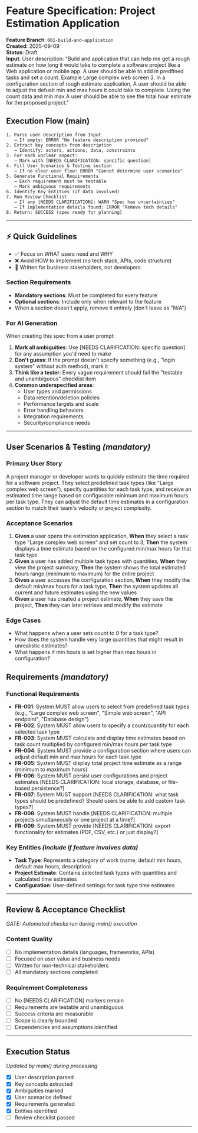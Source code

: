 # Feature Specification: Project Estimation Application

**Feature Branch**: `001-build-and-application`  
**Created**: 2025-09-09  
**Status**: Draft  
**Input**: User description: "Build and application that can help me get a rough estimate on how long it would take to complete a software project like a Web application or mobile app. A user should be able to add in predfined tasks and set a count. Example Large complex web screen 3. In a configuration section of rough estimate application, A user should be able to adjust the defualt min and max hours it could take to complete. Using the count data and min max  A user should be able to see the total hour estimate for the proposed project."

## Execution Flow (main)
```
1. Parse user description from Input
   → If empty: ERROR "No feature description provided"
2. Extract key concepts from description
   → Identify: actors, actions, data, constraints
3. For each unclear aspect:
   → Mark with [NEEDS CLARIFICATION: specific question]
4. Fill User Scenarios & Testing section
   → If no clear user flow: ERROR "Cannot determine user scenarios"
5. Generate Functional Requirements
   → Each requirement must be testable
   → Mark ambiguous requirements
6. Identify Key Entities (if data involved)
7. Run Review Checklist
   → If any [NEEDS CLARIFICATION]: WARN "Spec has uncertainties"
   → If implementation details found: ERROR "Remove tech details"
8. Return: SUCCESS (spec ready for planning)
```

---

## ⚡ Quick Guidelines
- ✅ Focus on WHAT users need and WHY
- ❌ Avoid HOW to implement (no tech stack, APIs, code structure)
- 👥 Written for business stakeholders, not developers

### Section Requirements
- **Mandatory sections**: Must be completed for every feature
- **Optional sections**: Include only when relevant to the feature
- When a section doesn't apply, remove it entirely (don't leave as "N/A")

### For AI Generation
When creating this spec from a user prompt:
1. **Mark all ambiguities**: Use [NEEDS CLARIFICATION: specific question] for any assumption you'd need to make
2. **Don't guess**: If the prompt doesn't specify something (e.g., "login system" without auth method), mark it
3. **Think like a tester**: Every vague requirement should fail the "testable and unambiguous" checklist item
4. **Common underspecified areas**:
   - User types and permissions
   - Data retention/deletion policies  
   - Performance targets and scale
   - Error handling behaviors
   - Integration requirements
   - Security/compliance needs

---

## User Scenarios & Testing *(mandatory)*

### Primary User Story
A project manager or developer wants to quickly estimate the time required for a software project. They select predefined task types (like "Large complex web screen"), specify quantities for each task type, and receive an estimated time range based on configurable minimum and maximum hours per task type. They can adjust the default time estimates in a configuration section to match their team's velocity or project complexity.

### Acceptance Scenarios
1. **Given** a user opens the estimation application, **When** they select a task type "Large complex web screen" and set count to 3, **Then** the system displays a time estimate based on the configured min/max hours for that task type
2. **Given** a user has added multiple task types with quantities, **When** they view the project summary, **Then** the system shows the total estimated hours range (minimum to maximum) for the entire project
3. **Given** a user accesses the configuration section, **When** they modify the default min/max hours for a task type, **Then** the system updates all current and future estimates using the new values
4. **Given** a user has created a project estimate, **When** they save the project, **Then** they can later retrieve and modify the estimate

### Edge Cases
- What happens when a user sets count to 0 for a task type?
- How does the system handle very large quantities that might result in unrealistic estimates?
- What happens if min hours is set higher than max hours in configuration?

## Requirements *(mandatory)*

### Functional Requirements
- **FR-001**: System MUST allow users to select from predefined task types (e.g., "Large complex web screen", "Simple web screen", "API endpoint", "Database design")
- **FR-002**: System MUST allow users to specify a count/quantity for each selected task type
- **FR-003**: System MUST calculate and display time estimates based on task count multiplied by configured min/max hours per task type
- **FR-004**: System MUST provide a configuration section where users can adjust default min and max hours for each task type
- **FR-005**: System MUST display total project time estimate as a range (minimum to maximum hours)
- **FR-006**: System MUST persist user configurations and project estimates [NEEDS CLARIFICATION: local storage, database, or file-based persistence?]
- **FR-007**: System MUST support [NEEDS CLARIFICATION: what task types should be predefined? Should users be able to add custom task types?]
- **FR-008**: System MUST handle [NEEDS CLARIFICATION: multiple projects simultaneously or one project at a time?]
- **FR-009**: System MUST provide [NEEDS CLARIFICATION: export functionality for estimates (PDF, CSV, etc.) or just display?]

### Key Entities *(include if feature involves data)*
- **Task Type**: Represents a category of work (name, default min hours, default max hours, description)
- **Project Estimate**: Contains selected task types with quantities and calculated time estimates
- **Configuration**: User-defined settings for task type time estimates

---

## Review & Acceptance Checklist
*GATE: Automated checks run during main() execution*

### Content Quality
- [ ] No implementation details (languages, frameworks, APIs)
- [ ] Focused on user value and business needs
- [ ] Written for non-technical stakeholders
- [ ] All mandatory sections completed

### Requirement Completeness
- [ ] No [NEEDS CLARIFICATION] markers remain
- [ ] Requirements are testable and unambiguous  
- [ ] Success criteria are measurable
- [ ] Scope is clearly bounded
- [ ] Dependencies and assumptions identified

---

## Execution Status
*Updated by main() during processing*

- [x] User description parsed
- [x] Key concepts extracted
- [x] Ambiguities marked
- [x] User scenarios defined
- [x] Requirements generated
- [x] Entities identified
- [ ] Review checklist passed

---